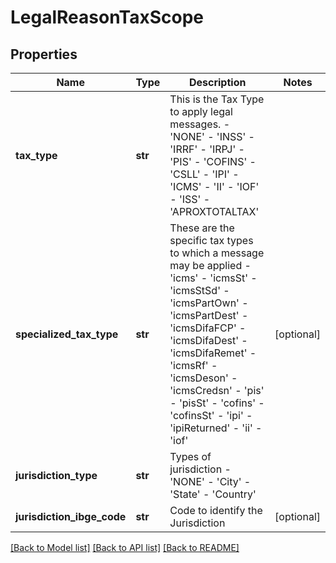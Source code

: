 # LegalReasonTaxScope

## Properties
Name | Type | Description | Notes
------------ | ------------- | ------------- | -------------
**tax_type** | **str** | This is the Tax Type to apply legal messages. - &#39;NONE&#39; - &#39;INSS&#39; - &#39;IRRF&#39; - &#39;IRPJ&#39; - &#39;PIS&#39; - &#39;COFINS&#39; - &#39;CSLL&#39; - &#39;IPI&#39; - &#39;ICMS&#39; - &#39;II&#39; - &#39;IOF&#39; - &#39;ISS&#39; - &#39;APROXTOTALTAX&#39;  | 
**specialized_tax_type** | **str** | These are the specific tax types to which a message may be applied - &#39;icms&#39; - &#39;icmsSt&#39; - &#39;icmsStSd&#39; - &#39;icmsPartOwn&#39; - &#39;icmsPartDest&#39; - &#39;icmsDifaFCP&#39; - &#39;icmsDifaDest&#39; - &#39;icmsDifaRemet&#39; - &#39;icmsRf&#39; - &#39;icmsDeson&#39; - &#39;icmsCredsn&#39; - &#39;pis&#39; - &#39;pisSt&#39; - &#39;cofins&#39; - &#39;cofinsSt&#39; - &#39;ipi&#39; - &#39;ipiReturned&#39; - &#39;ii&#39; - &#39;iof&#39;  | [optional] 
**jurisdiction_type** | **str** | Types of jurisdiction - &#39;NONE&#39; - &#39;City&#39; - &#39;State&#39; - &#39;Country&#39;  | 
**jurisdiction_ibge_code** | **str** | Code to identify the Jurisdiction | [optional] 

[[Back to Model list]](../README.md#documentation-for-models) [[Back to API list]](../README.md#documentation-for-api-endpoints) [[Back to README]](../README.md)


